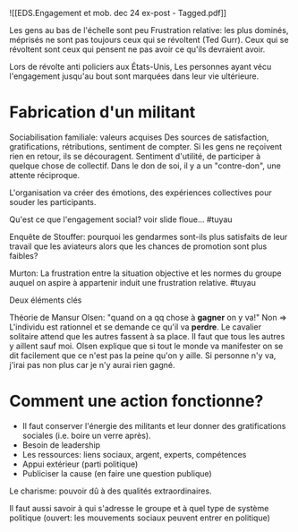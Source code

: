 ![[EDS.Engagement et mob. dec 24 ex-post - Tagged.pdf]]

Les gens au bas de l'échelle sont peu 
Frustration relative: les plus dominés, méprisés ne sont pas toujours ceux qui se révoltent (Ted Gurr). Ceux qui se révoltent sont ceux qui pensent ne pas avoir ce qu'ils devraient avoir.


Lors de révolte anti policiers aux États-Unis, 
Les personnes ayant vécu l'engagement jusqu'au bout sont marquées dans leur vie ultérieure.

# Fabrication d'un militant
Sociabilisation familiale: valeurs acquises
Des sources de satisfaction, gratifications, rétributions, sentiment de compter. Si les gens ne reçoivent rien en retour, ils se découragent.
Sentiment d'utilité, de participer à quelque chose de collectif.
Dans le don de soi, il y a un "contre-don", une attente réciproque.

L'organisation va créer des émotions, des expériences collectives pour souder les participants.

Qu'est ce que l'engagement social? voir slide floue... #tuyau 


Enquête de Stouffer: pourquoi les gendarmes sont-ils plus satisfaits de leur travail que les aviateurs alors que les chances de promotion sont plus faibles?

Murton: La frustration entre la situation objective et les normes du groupe auquel on aspire à appartenir induit une frustration relative. #tuyau 

Deux éléments clés

Théorie de Mansur Olsen: "quand on a qq chose à **gagner** on y va!" Non => L'individu est rationnel et se demande ce qu'il va **perdre**. Le cavalier solitaire attend que les autres fassent à sa place. Il faut que tous les autres y aillent sauf moi.
Olsen explique que si tout le monde va manifester on se dit facilement que ce n'est pas la peine qu'on y aille. Si personne n'y va, j'irai pas non plus car je n'y aurai rien gagné.


# Comment une action fonctionne?
- Il faut conserver l'énergie des militants et leur donner des gratifications sociales (i.e. boire un verre après). 
- Besoin de leadership
- Les ressources: liens sociaux, argent, experts, compétences
- Appui extérieur (parti politique)
- Publiciser la cause (en faire une question publique)

Le charisme: pouvoir dû à des qualités extraordinaires.

Il faut aussi savoir à qui s'adresse le groupe et à quel type de système politique (ouvert: les mouvements sociaux peuvent entrer en politique)



